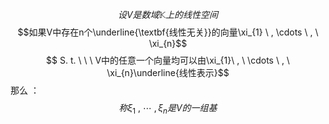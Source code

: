 $$设V是数域\mathbb{K}上的线性空间$$
$$如果V中存在n个\underline{\textbf{线性无关}}的向量\xi_{1} \ , \cdots \ , \ \xi_{n}$$
$$ S. t. \  \ \ V中的任意一个向量均可以由\xi_{1}\ , \ \cdots \ , \ \xi_{n}\underline{线性表示}$$
那么 ：
$$\tag{基}称\xi_{1}\ ,  \ \cdots  \ , \xi_{n}是V的一组基$$